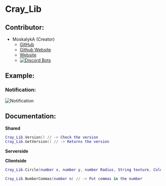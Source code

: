 # Cray_Lib

## Contributor:

* MoskalykA (Creator)
  * [GitHub](https://github.com/MoskalykA)
  * [Github Website](https://moskalyka.github.io/)
  * [Website](https://cray-dev.fr/)
  * [![Discord Bots](https://top.gg/api/widget/617138885125996574.svg)](https://top.gg/bot/617138885125996574)

## Example:

### Notification:

![Notification](https://github.com/MoskalykA/img/blob/master/cray_lib_notification_v1.png?raw=true)

## Documentation:

**Shared**
```lua
Cray_Lib.Version() // -> Check the version
Cray_Lib.GetVersion() // -> Returns the version
```
**Serverside**

**Clientside**
```lua
Cray_Lib.Circle(number x, number y, number Radius, String texture, Color color) // -> Draw a circle
```
```lua
Cray_Lib.NumberCommas(number n) // -> Put commas in the number
```